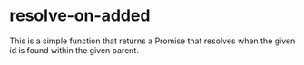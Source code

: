 # resolve-on-added

This is a simple function that returns a Promise that resolves when the given id is found
within the given parent.

